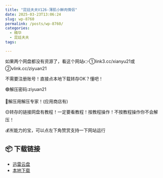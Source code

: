 ```yaml
---
title: "昆廷夫夫V126-薄肌小鮮肉情侣"
date: 2025-03-23T13:06:24
slug: wp-8760
permalink: /posts/wp-8760/
categories:
  - 精华
  - 昆廷夫夫
tags:

---
```


如果两个网盘都没有资源了，看这个网站👉①link3.cc/xianyu21或②vlink.cc/ziyuan21

不需要注册账号！直接点本地下载转存OK？懂吧！

🟢解压密码:ziyuan21

🔵解压用解压专家！(应用商店有)

🟡转存的链接网盘有教程！一定要看教程！按教程操作！不按教程操作你不会解压！

💰🈶能力的宝，可以点左下角赞赏支持一下网站运行

## 📦 下载链接
- [迅雷云盘](https://blziyuan21.com/pay-download/8760?key=97f406d377&down_id=0)
- [本地下载](https://blziyuan21.com/pay-download/8760?key=97f406d377&down_id=1)

